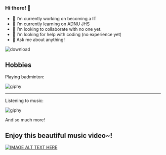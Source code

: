 ### Hi there! 👋

- 🔭 I’m currently working on becoming a IT
- 🌱 I’m currently learning on ADNU JHS
- 👯 I’m looking to collaborate with no one yet.
- 🤔 I’m looking for help with coding (no experience yet)
- 💬 Ask me about anything!

![download](https://user-images.githubusercontent.com/118177418/203189160-d8447f2a-d633-428b-9260-8b1adc6ec430.jpg)

## Hobbies
Playing badminton:

![giphy](https://user-images.githubusercontent.com/118177418/203190175-0ec00724-2f7f-425a-b322-d5ff0c91fb6e.gif)

---

Listening to music:

![giphy](https://user-images.githubusercontent.com/118177418/203194690-08453fc4-7018-419f-8e46-2d2c8a8e7c54.gif)

And so much more!



Enjoy this beautiful music video~!
----
[![IMAGE ALT TEXT HERE](https://img.youtube.com/vi/djV11Xbc914/0.jpg)](https://youtu.be/djV11Xbc914)


